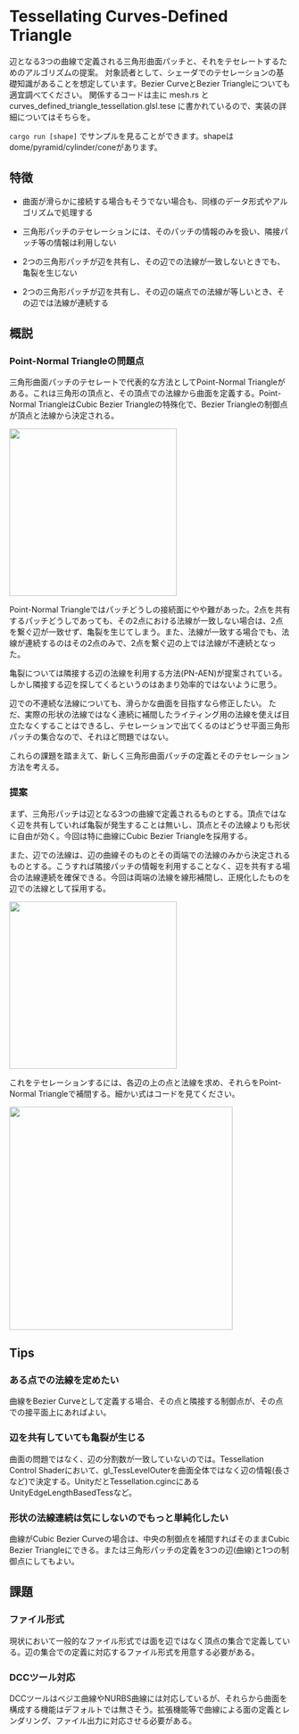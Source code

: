 # Tessellating Curves-Defined Triangle

辺となる3つの曲線で定義される三角形曲面パッチと、それをテセレートするためのアルゴリズムの提案。
対象読者として、シェーダでのテセレーションの基礎知識があることを想定しています。Bezier CurveとBezier Triangleについても適宜調べてください。
関係するコードは主に mesh.rs と curves_defined_triangle_tessellation.glsl.tese に書かれているので、実装の詳細についてはそちらを。

```cargo run [shape]``` でサンプルを見ることができます。shapeはdome/pyramid/cylinder/coneがあります。

## 特徴
* 曲面が滑らかに接続する場合もそうでない場合も、同様のデータ形式やアルゴリズムで処理する

* 三角形パッチのテセレーションには、そのパッチの情報のみを扱い、隣接パッチ等の情報は利用しない

* 2つの三角形パッチが辺を共有し、その辺での法線が一致しないときでも、亀裂を生じない

* 2つの三角形パッチが辺を共有し、その辺の端点での法線が等しいとき、その辺では法線が連続する


## 概説
### Point-Normal Triangleの問題点
三角形曲面パッチのテセレートで代表的な方法としてPoint-Normal Triangleがある。これは三角形の頂点と、その頂点での法線から曲面を定義する。Point-Normal TriangleはCubic Bezier Triangleの特殊化で、Bezier Triangleの制御点が頂点と法線から決定される。

<img src="./assets/pn-triangle.svg" width=300 />

Point-Normal Triangleではパッチどうしの接続面にやや難があった。2点を共有するパッチどうしであっても、その2点における法線が一致しない場合は、2点を繋ぐ辺が一致せず、亀裂を生じてしまう。また、法線が一致する場合でも、法線が連続するのはその2点のみで、2点を繋ぐ辺の上では法線が不連続となった。

亀裂については隣接する辺の法線を利用する方法(PN-AEN)が提案されている。しかし隣接する辺を探してくるというのはあまり効率的ではないように思う。

辺での不連続な法線についても、滑らかな曲面を目指すなら修正したい。
ただ、実際の形状の法線ではなく連続に補間したライティング用の法線を使えば目立たなくすることはできるし、テセレーションで出てくるのはどうせ平面三角形パッチの集合なので、それほど問題ではない。

これらの課題を踏まえて、新しく三角形曲面パッチの定義とそのテセレーション方法を考える。

### 提案

まず、三角形パッチは辺となる3つの曲線で定義されるものとする。頂点ではなく辺を共有していれば亀裂が発生することは無いし、頂点とその法線よりも形状に自由が効く。今回は特に曲線にCubic Bezier Triangleを採用する。

また、辺での法線は、辺の曲線そのものとその両端での法線のみから決定されるものとする。こうすれば隣接パッチの情報を利用することなく、辺を共有する場合の法線連続を確保できる。今回は両端の法線を線形補間し、正規化したものを辺での法線として採用する。

<img src="./assets/curves-defined-triangle.svg" width=300 />

これをテセレーションするには、各辺の上の点と法線を求め、それらをPoint-Normal Triangleで補間する。細かい式はコードを見てください。

<img src="./assets/inner-pn-triangle.svg" width=400 />


## Tips
### ある点での法線を定めたい
曲線をBezier Curveとして定義する場合、その点と隣接する制御点が、その点での接平面上にあればよい。

### 辺を共有していても亀裂が生じる
曲面の問題ではなく、辺の分割数が一致していないのでは。Tessellation Control Shaderにおいて、gl_TessLevelOuterを曲面全体ではなく辺の情報(長さなど)で決定する。UnityだとTessellation.cgincにあるUnityEdgeLengthBasedTessなど。

### 形状の法線連続は気にしないのでもっと単純化したい
曲線がCubic Bezier Curveの場合は、中央の制御点を補間すればそのままCubic Bezier Triangleにできる。または三角形パッチの定義を3つの辺(曲線)と1つの制御点にしてもよい。


## 課題
### ファイル形式
現状において一般的なファイル形式では面を辺ではなく頂点の集合で定義している。辺の集合での定義に対応するファイル形式を用意する必要がある。

### DCCツール対応
DCCツールはベジエ曲線やNURBS曲線には対応しているが、それらから曲面を構成する機能はデフォルトでは無さそう。拡張機能等で曲線による面の定義とレンダリング、ファイル出力に対応させる必要がある。




